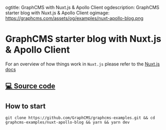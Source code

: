ogtitle: GraphCMS with Nuxt.js & Apollo Client
ogdescription: GraphCMS starter blog with Nuxt.js & Apollo Client
ogimage: https://graphcms.com/assets/og/examples/nuxt-apollo-blog.png

# GraphCMS starter blog with Nuxt.js & Apollo Client

For an overview of how things work in `Nuxt.js` please refer to the [Nuxt.js docs](https://nuxtjs.org/guide)

## [💻 Source code](https://github.com/GraphCMS/graphcms-examples/tree/master/nuxt-apollo-blog)

## How to start
```
git clone https://github.com/GraphCMS/graphcms-examples.git && cd graphcms-examples/nuxt-apollo-blog && yarn && yarn dev
```
